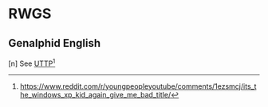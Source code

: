 # RWGS
## Genalphid English

[n] See [UTTP](uttp.md)[^1]

[^1]: <https://www.reddit.com/r/youngpeopleyoutube/comments/1ezsmcj/its_the_windows_xp_kid_again_give_me_bad_title/>
